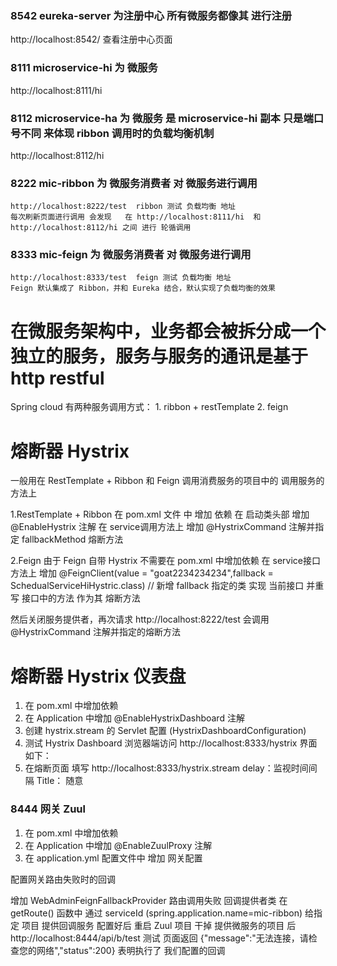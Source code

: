 ###  8542  eureka-server    为注册中心  所有微服务都像其 进行注册
http://localhost:8542/  查看注册中心页面 

### 8111 microservice-hi  为 微服务 
http://localhost:8111/hi 

### 8112 microservice-ha  为 微服务  是 microservice-hi 副本 只是端口号不同 来体现 ribbon 调用时的负载均衡机制 
http://localhost:8112/hi 


### 8222 mic-ribbon  为 微服务消费者  对 微服务进行调用  
    http://localhost:8222/test  ribbon 测试 负载均衡 地址
    每次刷新页面进行调用 会发现   在 http://localhost:8111/hi  和 http://localhost:8112/hi 之间 进行 轮循调用 
    
### 8333 mic-feign  为 微服务消费者  对 微服务进行调用     
    http://localhost:8333/test  feign 测试 负载均衡 地址
    Feign 默认集成了 Ribbon，并和 Eureka 结合，默认实现了负载均衡的效果
 
# 在微服务架构中，业务都会被拆分成一个独立的服务，服务与服务的通讯是基于 http restful 
Spring cloud 有两种服务调用方式：
    1. ribbon + restTemplate
    2. feign 


# 熔断器  Hystrix 
一般用在  RestTemplate + Ribbon 和 Feign 调用消费服务的项目中的  调用服务的方法上 

1.RestTemplate + Ribbon
在 pom.xml 文件 中    增加 依赖
在 启动类头部         增加 @EnableHystrix  注解 
在 service调用方法上  增加 @HystrixCommand 注解并指定 fallbackMethod 熔断方法

2.Feign
由于 Feign 自带 Hystrix  不需要在 pom.xml 中增加依赖 
在 service接口方法上  增加 @FeignClient(value = "goat2234234234",fallback = SchedualServiceHiHystric.class) // 
新增 fallback 指定的类 实现 当前接口 并重写 接口中的方法  作为其 熔断方法

然后关闭服务提供者，再次请求 http://localhost:8222/test 会调用 @HystrixCommand 注解并指定的熔断方法


# 熔断器  Hystrix  仪表盘

1. 在 pom.xml 中增加依赖
2. 在 Application 中增加 @EnableHystrixDashboard 注解
3. 创建 hystrix.stream 的 Servlet 配置  (HystrixDashboardConfiguration)
4. 测试 Hystrix Dashboard 浏览器端访问 http://localhost:8333/hystrix 界面如下：
5. 在熔断页面 填写 http://localhost:8333/hystrix.stream  delay：监视时间间隔  Title： 随意

### 8444 网关  Zuul 
1. 在 pom.xml 中增加依赖
2. 在 Application 中增加 @EnableZuulProxy 注解
3. 在 application.yml 配置文件中 增加 网关配置 


配置网关路由失败时的回调

增加 WebAdminFeignFallbackProvider 路由调用失败 回调提供者类
在 getRoute() 函数中 通过 serviceId (spring.application.name=mic-ribbon) 给指定 项目 提供回调服务 
配置好后 重启 Zuul 项目  干掉 提供微服务的项目 后  http://localhost:8444/api/b/test  测试
页面返回  {"message":"无法连接，请检查您的网络","status":200}  表明执行了  我们配置的回调 

    